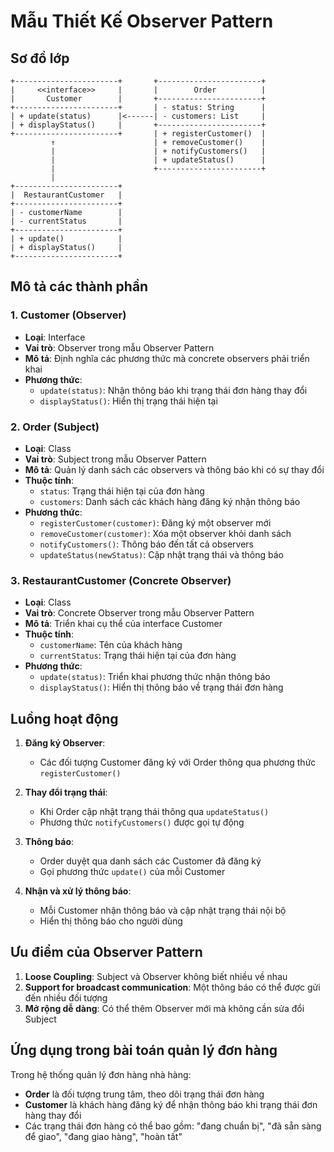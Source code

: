 # Mẫu Thiết Kế Observer Pattern

## Sơ đồ lớp

```
+-----------------------+       +-----------------------+
|     <<interface>>     |       |        Order          |
|       Customer        |       +-----------------------+
+-----------------------+       | - status: String      |
| + update(status)      |<------| - customers: List     |
| + displayStatus()     |       +-----------------------+
+-----------------------+       | + registerCustomer()  |
         ↑                      | + removeCustomer()    |
         |                      | + notifyCustomers()   |
         |                      | + updateStatus()      |
         |                      +-----------------------+
         |                               
+-----------------------+       
|  RestaurantCustomer   |       
+-----------------------+       
| - customerName        |       
| - currentStatus       |       
+-----------------------+       
| + update()            |       
| + displayStatus()     |       
+-----------------------+       
```

## Mô tả các thành phần

### 1. Customer (Observer)
- **Loại**: Interface
- **Vai trò**: Observer trong mẫu Observer Pattern
- **Mô tả**: Định nghĩa các phương thức mà concrete observers phải triển khai
- **Phương thức**:
  - `update(status)`: Nhận thông báo khi trạng thái đơn hàng thay đổi
  - `displayStatus()`: Hiển thị trạng thái hiện tại

### 2. Order (Subject)
- **Loại**: Class
- **Vai trò**: Subject trong mẫu Observer Pattern
- **Mô tả**: Quản lý danh sách các observers và thông báo khi có sự thay đổi
- **Thuộc tính**:
  - `status`: Trạng thái hiện tại của đơn hàng
  - `customers`: Danh sách các khách hàng đăng ký nhận thông báo
- **Phương thức**:
  - `registerCustomer(customer)`: Đăng ký một observer mới
  - `removeCustomer(customer)`: Xóa một observer khỏi danh sách
  - `notifyCustomers()`: Thông báo đến tất cả observers
  - `updateStatus(newStatus)`: Cập nhật trạng thái và thông báo

### 3. RestaurantCustomer (Concrete Observer)
- **Loại**: Class
- **Vai trò**: Concrete Observer trong mẫu Observer Pattern
- **Mô tả**: Triển khai cụ thể của interface Customer
- **Thuộc tính**:
  - `customerName`: Tên của khách hàng
  - `currentStatus`: Trạng thái hiện tại của đơn hàng
- **Phương thức**:
  - `update(status)`: Triển khai phương thức nhận thông báo
  - `displayStatus()`: Hiển thị thông báo về trạng thái đơn hàng

## Luồng hoạt động

1. **Đăng ký Observer**: 
   - Các đối tượng Customer đăng ký với Order thông qua phương thức `registerCustomer()`

2. **Thay đổi trạng thái**:
   - Khi Order cập nhật trạng thái thông qua `updateStatus()`
   - Phương thức `notifyCustomers()` được gọi tự động

3. **Thông báo**:
   - Order duyệt qua danh sách các Customer đã đăng ký
   - Gọi phương thức `update()` của mỗi Customer

4. **Nhận và xử lý thông báo**:
   - Mỗi Customer nhận thông báo và cập nhật trạng thái nội bộ
   - Hiển thị thông báo cho người dùng

## Ưu điểm của Observer Pattern

1. **Loose Coupling**: Subject và Observer không biết nhiều về nhau
2. **Support for broadcast communication**: Một thông báo có thể được gửi đến nhiều đối tượng
3. **Mở rộng dễ dàng**: Có thể thêm Observer mới mà không cần sửa đổi Subject

## Ứng dụng trong bài toán quản lý đơn hàng

Trong hệ thống quản lý đơn hàng nhà hàng:
- **Order** là đối tượng trung tâm, theo dõi trạng thái đơn hàng
- **Customer** là khách hàng đăng ký để nhận thông báo khi trạng thái đơn hàng thay đổi
- Các trạng thái đơn hàng có thể bao gồm: "đang chuẩn bị", "đã sẵn sàng để giao", "đang giao hàng", "hoàn tất" 